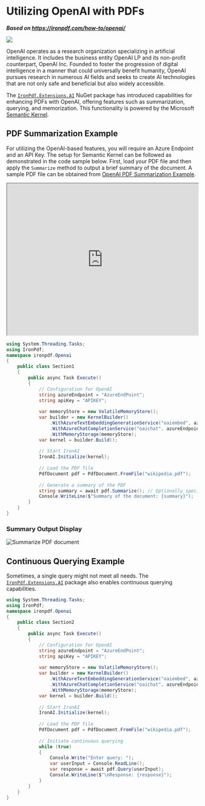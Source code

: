 # Utilizing OpenAI with PDFs

***Based on <https://ironpdf.com/how-to/openai/>***


<div class="container-fluid">
    <div class="row">
        <div class="col-md-2">
            <img src="https://ironpdf.com/img/how-tos/icons/chatgpt.svg">
        </div>
    </div>
</div>

OpenAI operates as a research organization specializing in artificial intelligence. It includes the business entity OpenAI LP and its non-profit counterpart, OpenAI Inc. Founded to foster the progression of digital intelligence in a manner that could universally benefit humanity, OpenAI pursues research in numerous AI fields and seeks to create AI technologies that are not only safe and beneficial but also widely accessible.

The [`IronPdf.Extensions.AI`](https://www.nuget.org/packages/IronPdf.Extensions.AI) NuGet package has introduced capabilities for enhancing PDFs with OpenAI, offering features such as summarization, querying, and memorization. This functionality is powered by the Microsoft [Semantic Kernel](https://learn.microsoft.com/en-us/semantic-kernel/overview/).

## PDF Summarization Example

For utilizing the OpenAI-based features, you will require an Azure Endpoint and an API Key. The setup for Semantic Kernel can be followed as demonstrated in the code sample below. First, load your PDF file and then apply the `Summarize` method to output a brief summary of the document. A sample PDF file can be obtained from [OpenAI PDF Summarization Example](https://ironsoftware.com/csharp/examples/openai-pdf-summarization/).

<iframe loading="lazy" src="https://ironpdf.com/static-assets/pdf/how-to/openai/wikipedia.pdf" width="100%" height="400px">
</iframe>

```cs
using System.Threading.Tasks;
using IronPdf;
namespace ironpdf.Openai
{
    public class Section1
    {
        public async Task Execute()
        {
            // Configuration for OpenAI
            string azureEndpoint = "AzureEndPoint";
            string apiKey = "APIKEY";
            
            var memoryStore = new VolatileMemoryStore();
            var builder = new KernelBuilder()
                .WithAzureTextEmbeddingGenerationService("oaiembed", azureEndpoint, apiKey)
                .WithAzureChatCompletionService("oaichat", azureEndpoint, apiKey)
                .WithMemoryStorage(memoryStore);
            var kernel = builder.Build();
            
            // Start IronAI
            IronAI.Initialize(kernel);
            
            // Load the PDF file
            PdfDocument pdf = PdfDocument.FromFile("wikipedia.pdf");
            
            // Generate a summary of the PDF
            string summary = await pdf.Summarize(); // Optionally specify the AI instance or directly use it
            Console.WriteLine($"Summary of the document: {summary}");
        }
    }
}
```

### Summary Output Display

<div class="content-img-align-center">
    <div class="center-image-wrapper">
         <img src="https://ironpdf.com/static-assets/pdf/how-to/openai/summarize.webp" alt="Summarize PDF document" class="img-responsive add-shadow">
    </div>
</div>

## Continuous Querying Example

Sometimes, a single query might not meet all needs. The [`IronPdf.Extensions.AI`](https://www.nuget.org/packages/IronPdf.Extensions.AI) package also enables continuous querying capabilities.

```cs
using System.Threading.Tasks;
using IronPdf;
namespace ironpdf.Openai
{
    public class Section2
    {
        public async Task Execute()
        {
            // Configuration for OpenAI
            string azureEndpoint = "AzureEndPoint";
            string apiKey = "APIKEY";
            
            var memoryStore = new VolatileMemoryStore();
            var builder = new KernelBuilder()
                .WithAzureTextEmbeddingGenerationService("oaiembed", azureEndpoint, apiKey)
                .WithAzureChatCompletionService("oaichat", azureEndpoint, apiKey)
                .WithMemoryStorage(memoryStore);
            var kernel = builder.Build();
            
            // Start IronAI
            IronAI.Initialize(kernel);
            
            // Load the PDF file
            PdfDocument pdf = PdfDocument.FromFile("wikipedia.pdf");
            
            // Initiate continuous querying
            while (true)
            {
                Console.Write("Enter query: ");
                var userInput = Console.ReadLine();
                var response = await pdf.Query(userInput);
                Console.WriteLine($"\nResponse: {response}");
            }
        }
    }
}
```